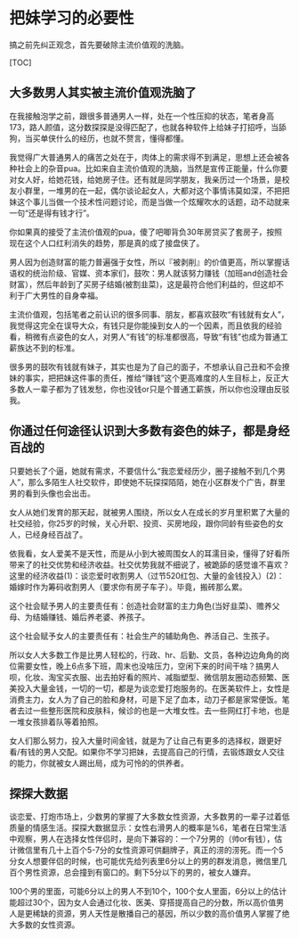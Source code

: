 # 把妹学习的必要性

搞之前先纠正观念，首先要破除主流价值观的洗脑。

[TOC]



## **大多数男人其实被主流价值观洗脑了**

​        在我接触泡学之前，跟很多普通男人一样，处在一个性压抑的状态，笔者身高173，路人颜值，这分数探探是没得匹配了，也就各种软件上给妹子打招呼，当舔狗，当买单侠什么的经历，也就不赘言，懂得都懂。

​        我觉得广大普通男人的痛苦之处在于，肉体上的需求得不到满足，思想上还会被各种社会上的杂音pua。比如来自主流价值观的洗脑，当然是宣传正能量，什么你要对女人好，给她花钱，给她房子住。还有就是同学朋友，我亲历过一个场景，是校友小群里，一堆男的在一起，偶尔谈论起女人，大都对这个事情讳莫如深，不把把妹这个事儿当做一个技术性问题讨论，而是当做一个炫耀吹水的话题，动不动就来一句“还是得有钱才行”。

​        你如果真的接受了主流价值观的pua，傻了吧唧背负30年房贷买了套房子，按照现在这个人口红利消失的趋势，那是真的成了接盘侠了。

​       男人因为创造财富的能力普遍强于女性，所以『被剥削』的价值更高，所以掌握话语权的统治阶级、官媒、资本家们，鼓吹：男人就该努力赚钱（加班and创造社会财富），然后年龄到了买房子结婚(被割韭菜)，这是最符合他们利益的，但这却不利于广大男性的自身幸福。

​       主流价值观，包括笔者之前认识的很多同事、朋友，都喜欢鼓吹“有钱就有女人”，我觉得这完全在误导大众，有钱只是你能操到女人的一个因素，而且依我的经验看，稍微有点姿色的女人，对男人“有钱”的标准都很高，导致“有钱”也成为普通工薪族达不到的标准。

​        很多男的鼓吹有钱就有妹子，其实也是为了自己的面子，不想承认自己丑和不会撩妹的事实，把把妹这件事的责任，推给“赚钱”这个更高难度的人生目标上，反正大多数人一辈子都为了钱发愁，你也没钱or只是个普通工薪族，所以你也没理由反驳我。

## 你通过任何途径认识到大多数有姿色的妹子，都是身经百战的

只要她长了个逼，她就有需求，不要信什么“我恋爱经历少，圈子接触不到几个男人”，那么多陌生人社交软件，即使她不玩探探陌陌，她在小区群发个广告，群里男的看到头像也会出击。

女人从她们发育的那天起，就被男人围绕，所以女人在成长的岁月里积累了大量的社交经验，你25岁的时候，关心升职、投资、买房地段，跟你同龄有些姿色的女人，已经身经百战了。

依我看，女人爱美不是天性，而是从小到大被周围女人的耳濡目染，懂得了好看所带来了的社交优势和经济收益。社交优势我就不细说了，被跪舔的感觉谁不喜欢？ 这里的经济收益(1)：谈恋爱时收割男人（过节520红包、大量的金钱投入）(2)：婚嫁时作为筹码收割男人（要求你有房子车子）。毕竟，搬砖那么累。

这个社会赋予男人的主要责任有：创造社会财富的主力角色(当好韭菜)、赡养父母、为结婚赚钱、婚后养老婆、养孩子。

这个社会赋予女人的主要责任有：社会生产的辅助角色、养活自己、生孩子。

所以女人大多数工作是比男人轻松的，行政、hr、后勤、文员，各种边边角角的岗位需要女性，晚上6点多下班，周末也没啥压力，空闲下来的时间干啥？搞男人呗，化妆、淘宝买衣服、出去拍好看的照片、减脂塑型、微信朋友圈动态频繁、医美投入大量金钱，一切的一切，都是为谈恋爱打炮服务的。在医美软件上，女性是消费主力，女人为了自己的脸和身材，可是下足了血本，动刀子都是家常便饭。笔者去过一些整形医院和皮肤科，候诊的也是一大堆女性。去一些网红打卡地，也是一堆女孩排着队等着拍照。

女人们那么努力，投入大量时间金钱，就是为了让自己有更多的选择权，跟更好看/有钱的男人交配。如果你不学习把妹，去提高自己的行情，去锻炼跟女人交往的能力，你就被女人踢出局，成为可怜的的供养者。

## 探探大数据

谈恋爱、打炮市场上，少数男的掌握了大多数女性资源，大多数男的一辈子过着低质量的情感生活。探探大数据显示：女性右滑男人的概率是%6，笔者在日常生活中观察，男人在选择女性伴侣时，是向下兼容的：一个7分男的（帅or有钱），估计微信里有几十上百个5-7分的女性资源可供翻牌子，真正的涝的涝死。而一个5分女人想要伴侣的时候，也可能优先给列表里6分以上的男的群发消息，微信里几百个男性资源，总会撞到有窗口的。剩下5分以下的男的，被女人嫌弃。

100个男的里面，可能6分以上的男人不到10个，100个女人里面，6分以上的估计能超过30个，因为女人会通过化妆、医美、穿搭提高自己的分数，所以高价值男人是更稀缺的资源，男人天性是散播自己的基因，所以少数的高价值男人掌握了绝大多数的女性资源。
